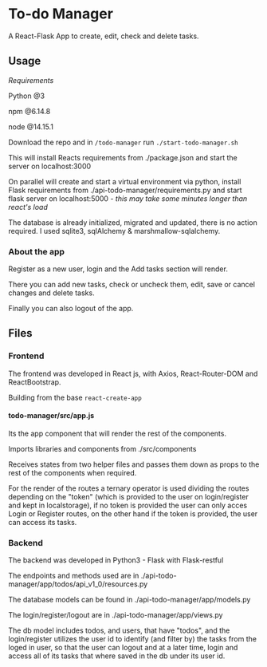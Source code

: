 # To-do Manager

A React-Flask App to create, edit, check and delete tasks.

## Usage

*Requirements*

  Python @3

  npm @6.14.8

  node @14.15.1

  Download the repo and in `/todo-manager` run `./start-todo-manager.sh`

  This will install Reacts requirements from ./package.json and start the server on localhost:3000

  On parallel will create and start a virtual environment via python, install Flask requirements from ./api-todo-manager/requirements.py and start flask server on localhost:5000 - *this may take some minutes longer than react's load*

  The database is already initialized, migrated and updated, there is no action required. I used sqlite3, sqlAlchemy & marshmallow-sqlalchemy.

### About the app

Register as a new user, login and the Add tasks section will render.

There you can add new tasks, check or uncheck them, edit, save or cancel changes and delete tasks.

Finally you can also logout of the app.


## Files

### Frontend

The frontend was developed in React js, with Axios, React-Router-DOM and ReactBootstrap.

Building from the base `react-create-app`

#### todo-manager/src/app.js

Its the app component that will render the rest of the components.

Imports libraries and components from ./src/components

Receives states from two helper files and passes them down as props to the rest of the components when required.

For the render of the routes a ternary operator is used dividing the routes depending on the "token" (which is provided to the user on login/register and kept in localstorage), if no token is provided the user can only acces Login or Register routes, on the other hand if the token is provided, the user can access its tasks.

### Backend

The backend was developed in Python3 - Flask with Flask-restful

The endpoints and methods used are in ./api-todo-manager/app/todos/api_v1_0/resources.py

The database models can be found in ./api-todo-manager/app/models.py

The login/register/logout are in ./api-todo-manager/app/views.py

The db model includes todos, and users, that have "todos", and the login/register utilizes the user id to identify (and filter by) the tasks from the loged in user, so that the user can logout and at a later time, login and access all of its tasks that where saved in the db under its user id.
